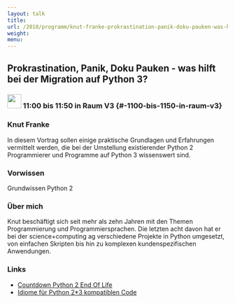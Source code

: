 ```yaml
---
layout: talk
title:
url: /2018/programm/knut-franke-prokrastination-panik-doku-pauken-was-hilft-bei-der-migration-auf-python3/
weight:
menu:
---
```

## Prokrastination, Panik, Doku Pauken - was hilft bei der Migration auf Python 3?

### <img height = "32" src="../../../images/talk.svg"> 11:00 bis 11:50 in Raum V3 {#-1100-bis-1150-in-raum-v3}

### Knut Franke

In diesem Vortrag sollen einige praktische Grundlagen und Erfahrungen vermittelt werden, die bei der Umstellung existierender Python 2 Programmierer und Programme auf Python 3 wissenswert sind.

### Vorwissen

Grundwissen Python 2

### Über mich

Knut beschäftigt sich seit mehr als zehn Jahren mit den Themen Programmierung und Programmiersprachen. Die letzten acht davon hat er bei der science+computing ag verschiedene Projekte in Python umgesetzt, von einfachen Skripten bis hin zu komplexen kundenspezifischen Anwendungen.

### Links

- <a href="https://pythonclock.org/" target="_blank">Countdown Python 2 End Of Life</a>
- <a href="http://python-future.org/compatible_idioms.html" target="_blank">Idiome für Python 2*3 kompatiblen Code</a>